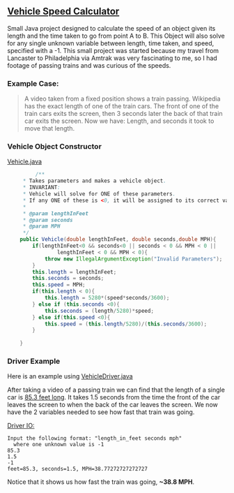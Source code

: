 ## [Vehicle Speed Calculator](https://github.com/MattFossett/Vehicle-Speed-Calculator)

Small Java project designed to calculate the speed of an object given its length and the 
time taken to go from point A to B. 
This Object will also solve for any single unknown variable between length, time taken, and speed, specified with a -1.
This small project was started because my travel from Lancaster to Philadelphia
via Amtrak was very fascinating to me, so I had footage of passing trains and was curious of the speeds. 

### Example Case:
> A video taken from a fixed position shows a train passing. Wikipedia has the exact length of one of the train cars. The front of one of the train cars exits the screen, then 3 seconds later the back of that train car exits the screen. 
Now we have: Length, and seconds it took to move that length.

### Vehicle Object Constructor
[Vehicle.java](https://github.com/MattFossett/Vehicle-Speed-Calculator/blob/master/Vehicle.java)
```Java
         /**
	 * Takes parameters and makes a vehicle object. 
	 * INVARIANT: 
	 * Vehicle will solve for ONE of these parameters. 
	 * If any ONE of these is <0, it will be assigned to its correct value. 
	 * 
	 * @param lengthInFeet 
	 * @param seconds
	 * @param MPH
	 */
	public Vehicle(double lengthInFeet, double seconds,double MPH){
		if(lengthInFeet<0 && seconds<0 || seconds < 0 && MPH < 0 ||
				lengthInFeet < 0 && MPH < 0){
			throw new IllegalArgumentException("Invalid Parameters");
		}
		this.length = lengthInFeet;
		this.seconds = seconds;
		this.speed = MPH;
		if(this.length < 0){
			this.length = 5280*(speed*seconds/3600);
		} else if (this.seconds <0){
			this.seconds = (length/5280)*speed;
		} else if(this.speed <0){
			this.speed = (this.length/5280)/(this.seconds/3600);
		}
		
	}
```

### Driver Example
Here is an example using [VehicleDriver.java](https://github.com/MattFossett/Vehicle-Speed-Calculator/blob/master/VehicleDriver.java)

After taking a video of a passing train we can find that the length of a single car is [85.3 feet long](https://en.wikipedia.org/wiki/Amfleet). 
It takes 1.5 seconds from the time the front of the car leaves the screen to when the back of the car leaves the screen. 
We now have the 2 variables needed to see how fast that train was going. 

[Driver IO:](https://github.com/MattFossett/Vehicle-Speed-Calculator/blob/master/VehicleDriver.java)

```shell
Input the following format: "length_in_feet seconds mph"
  where one unknown value is -1 
85.3 
1.5
-1 
feet=85.3, seconds=1.5, MPH=38.77272727272727
```

Notice that it shows us how fast the train was going, **~38.8 MPH**. 
